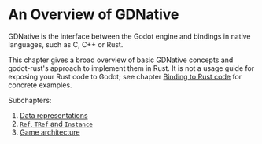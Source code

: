 # An Overview of GDNative

GDNative is the interface between the Godot engine and bindings in native languages, such as C, C++ or Rust.

This chapter gives a broad overview of basic GDNative concepts and godot-rust's approach to implement them in Rust. It is not a usage guide for exposing your Rust code to Godot; see chapter [Binding to Rust code](rust-binding.md) for concrete examples.

Subchapters:

1. [Data representations](gdnative-overview/data-representations.md)
1. [`Ref`, `TRef` and `Instance`](gdnative-overview/wrappers.md)
1. [Game architecture](gdnative-overview/architecture.md)
